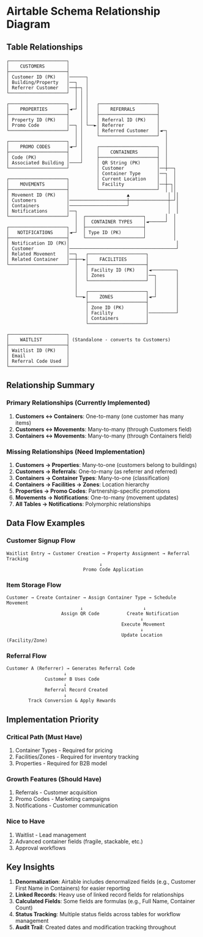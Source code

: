 # Airtable Schema Relationship Diagram

## Table Relationships

```
┌─────────────────────┐
│    CUSTOMERS        │
├─────────────────────┤
│ Customer ID (PK)    │──────┐
│ Building/Property   │──┐   │
│ Referrer Customer   │──┼─┐ │
└─────────────────────┘  │ │ │
                         │ │ │
┌─────────────────────┐  │ │ │   ┌─────────────────────┐
│    PROPERTIES       │◄─┘ │ │   │    REFERRALS        │
├─────────────────────┤    │ │   ├─────────────────────┤
│ Property ID (PK)    │    │ │   │ Referral ID (PK)    │
│ Promo Code          │──┐ │ └──►│ Referrer            │
└─────────────────────┘  │ │     │ Referred Customer   │◄─┐
                         │ │     └─────────────────────┘  │
┌─────────────────────┐  │ │                              │
│    PROMO CODES      │◄─┘ │     ┌─────────────────────┐  │
├─────────────────────┤    │     │    CONTAINERS       │  │
│ Code (PK)           │    │     ├─────────────────────┤  │
│ Associated Building │────┘     │ QR String (PK)      │  │
└─────────────────────┘          │ Customer            │──┼──┐
                                 │ Container Type      │──┐  │
┌─────────────────────┐          │ Current Location    │  │  │
│    MOVEMENTS        │          │ Facility            │──┼─┐│
├─────────────────────┤          └─────────────────────┘  │ ││
│ Movement ID (PK)    │                     ▲              │ ││
│ Customers           │─────────────────────┼──────────────┼─┘│
│ Containers          │─────────────────────┘              │  │
│ Notifications       │──┐                                 │  │
└─────────────────────┘  │  ┌─────────────────────┐       │  │
                         │  │  CONTAINER TYPES    │◄──────┘  │
┌─────────────────────┐  │  ├─────────────────────┤          │
│   NOTIFICATIONS     │◄─┘  │ Type ID (PK)        │          │
├─────────────────────┤     └─────────────────────┘          │
│ Notification ID (PK)│                                       │
│ Customer            │───────────────────────────────────────┘
│ Related Movement    │──┐   ┌─────────────────────┐
│ Related Container   │──┼──►│    FACILITIES       │
└─────────────────────┘  │   ├─────────────────────┤
                         │   │ Facility ID (PK)    │◄─────────┐
                         │   │ Zones               │──┐       │
                         │   └─────────────────────┘  │       │
                         │                            │       │
                         │   ┌─────────────────────┐  │       │
                         └──►│    ZONES            │◄─┘       │
                             ├─────────────────────┤          │
                             │ Zone ID (PK)        │          │
                             │ Facility            │──────────┘
                             │ Containers          │
                             └─────────────────────┘

┌─────────────────────┐
│    WAITLIST         │ (Standalone - converts to Customers)
├─────────────────────┤
│ Waitlist ID (PK)    │
│ Email               │
│ Referral Code Used  │
└─────────────────────┘
```

## Relationship Summary

### Primary Relationships (Currently Implemented)

1. **Customers ↔ Containers**: One-to-many (one customer has many items)
2. **Customers ↔ Movements**: Many-to-many (through Customers field)
3. **Containers ↔ Movements**: Many-to-many (through Containers field)

### Missing Relationships (Need Implementation)

1. **Customers → Properties**: Many-to-one (customers belong to buildings)
2. **Customers → Referrals**: One-to-many (as referrer and referred)
3. **Containers → Container Types**: Many-to-one (classification)
4. **Containers → Facilities → Zones**: Location hierarchy
5. **Properties → Promo Codes**: Partnership-specific promotions
6. **Movements → Notifications**: One-to-many (movement updates)
7. **All Tables → Notifications**: Polymorphic relationships

## Data Flow Examples

### Customer Signup Flow

```
Waitlist Entry → Customer Creation → Property Assignment → Referral Tracking
                                  ↓
                            Promo Code Application
```

### Item Storage Flow

```
Customer → Create Container → Assign Container Type → Schedule Movement
                           ↓                      ↓
                    Assign QR Code          Create Notification
                                                 ↓
                                          Execute Movement
                                                 ↓
                                          Update Location (Facility/Zone)
```

### Referral Flow

```
Customer A (Referrer) → Generates Referral Code
                     ↓
              Customer B Uses Code
                     ↓
              Referral Record Created
                     ↓
        Track Conversion & Apply Rewards
```

## Implementation Priority

### Critical Path (Must Have)

1. Container Types - Required for pricing
2. Facilities/Zones - Required for inventory tracking
3. Properties - Required for B2B model

### Growth Features (Should Have)

1. Referrals - Customer acquisition
2. Promo Codes - Marketing campaigns
3. Notifications - Customer communication

### Nice to Have

1. Waitlist - Lead management
2. Advanced container fields (fragile, stackable, etc.)
3. Approval workflows

## Key Insights

1. **Denormalization**: Airtable includes denormalized fields (e.g., Customer First Name in Containers) for easier reporting
2. **Linked Records**: Heavy use of linked record fields for relationships
3. **Calculated Fields**: Some fields are formulas (e.g., Full Name, Container Count)
4. **Status Tracking**: Multiple status fields across tables for workflow management
5. **Audit Trail**: Created dates and modification tracking throughout
